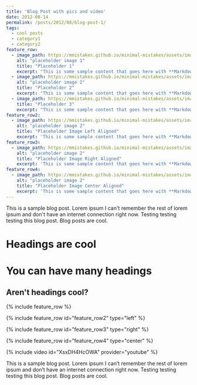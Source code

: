 ```yaml
---
title: 'Blog Post with pics and video'
date: 2012-08-14
permalink: /posts/2012/08/blog-post-1/
tags:
  - cool posts
  - category1
  - category2
feature_row:
  - image_path: https://mmistakes.github.io/minimal-mistakes/assets/images/unsplash-gallery-image-1.jpg
    alt: "placeholder image 1"
    title: "Placeholder 1"
    excerpt: "This is some sample content that goes here with **Markdown** formatting."
  - image_path: https://mmistakes.github.io/minimal-mistakes/assets/images/unsplash-gallery-image-2.jpg
    alt: "placeholder image 2"
    title: "Placeholder 2"
    excerpt: "This is some sample content that goes here with **Markdown** formatting."
  - image_path: https://mmistakes.github.io/minimal-mistakes/assets/images/unsplash-gallery-image-3.jpg
    title: "Placeholder 3"
    excerpt: "This is some sample content that goes here with **Markdown** formatting."
feature_row2:
  - image_path: https://mmistakes.github.io/minimal-mistakes/assets/images/unsplash-gallery-image-2.jpg
    alt: "placeholder image 2"
    title: "Placeholder Image Left Aligned"
    excerpt: 'This is some sample content that goes here with **Markdown** formatting. Left aligned with `type="left"`'
feature_row3:
  - image_path: https://mmistakes.github.io/minimal-mistakes/assets/images/unsplash-gallery-image-2.jpg
    alt: "placeholder image 2"
    title: "Placeholder Image Right Aligned"
    excerpt: 'This is some sample content that goes here with **Markdown** formatting. Right aligned with `type="right"`'
feature_row4:
  - image_path: https://mmistakes.github.io/minimal-mistakes/assets/images/unsplash-gallery-image-2.jpg
    alt: "placeholder image 2"
    title: "Placeholder Image Center Aligned"
    excerpt: 'This is some sample content that goes here with **Markdown** formatting. Centered with `type="center"`'
---
```


This is a sample blog post. Lorem ipsum I can't remember the rest of lorem ipsum and don't have an internet connection right now. Testing testing testing this blog post. Blog posts are cool.

Headings are cool
======

You can have many headings
======

Aren't headings cool?
------

{% include feature_row %}

{% include feature_row id="feature_row2" type="left" %}

{% include feature_row id="feature_row3" type="right" %}

{% include feature_row id="feature_row4" type="center" %}

{% include video id="XsxDH4HcOWA" provider="youtube" %}

This is a sample blog post. Lorem ipsum I can’t remember the rest of lorem ipsum and don’t have an internet connection right now. Testing testing testing this blog post. Blog posts are cool.